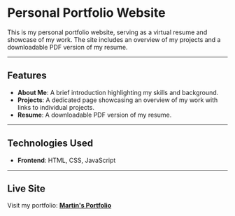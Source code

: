 # Personal Portfolio Website

This is my personal portfolio website, serving as a virtual resume and showcase of my work. The site includes an overview of my projects and a downloadable PDF version of my resume.

---

## Features
- **About Me**: A brief introduction highlighting my skills and background.
- **Projects**: A dedicated page showcasing an overview of my work with links to individual projects.
- **Resume**: A downloadable PDF version of my resume.

---

## Technologies Used
- **Frontend**: HTML, CSS, JavaScript

---

## Live Site
Visit my portfolio: [**Martin's Portfolio**](https://martinestrin.com)
